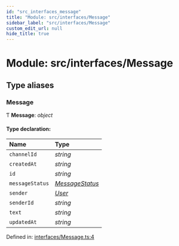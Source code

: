 ```yaml
---
id: "src_interfaces_message"
title: "Module: src/interfaces/Message"
sidebar_label: "src/interfaces/Message"
custom_edit_url: null
hide_title: true
---
```


# Module: src/interfaces/Message

## Type aliases

### Message

Ƭ **Message**: *object*

#### Type declaration:

| Name | Type |
| :------ | :------ |
| `channelId` | *string* |
| `createdAt` | *string* |
| `id` | *string* |
| `messageStatus` | [*MessageStatus*](src_interfaces_messagestatus.md#messagestatus) |
| `sender` | [*User*](../interfaces/src_interfaces_user.user.md) |
| `senderId` | *string* |
| `text` | *string* |
| `updatedAt` | *string* |

Defined in: [interfaces/Message.ts:4](https://github.com/xr3ngine/xr3ngine/blob/7e8e151f1/packages/common/src/interfaces/Message.ts#L4)
